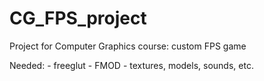 CG_FPS_project
==============

Project for Computer Graphics course: custom FPS game

Needed:
	- freeglut
	- FMOD
	- textures, models, sounds, etc.
